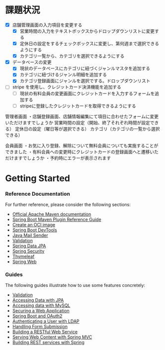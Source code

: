 # 課題状況

- [x] 店舗管理画面の入力項目を変更する
    - [x] 営業時間の入力をテキストボックスからドロップダウンリストに変更する
    - [x] 定休日の設定をするチェックボックスに変更し、第何週まで選択できるようにする
    - [x] カテゴリ一覧から、カテゴリを選択できるようにする

- [x] データベースの変更
    - [x] 現状のデータベースにカテゴリに紐づくジャンルマスタを追加する
    - [x] カテゴリに紐づけるジャンル明細を追加する
    - [x] カテゴリ登録画面にジャンルを選択でする。ドロップダウンリスト

- [ ] stripe を使用し、クレジットカード決済機能を追加する
    - [ ] 現状の有料会員の変更画面にクレジットカードを入力するフォームを追加する
    - [ ] stripeに登録したクレジットカードを取得できるようにする

管理者画面
・店舗登録画面、店舗情報編集にて項目に合わせたフォームに変更いただけますでしょうか
営業時間の設定（開始、終了それぞれ時間が設定できる）
定休日の設定（曜日等が選択できる）
カテゴリ（カテゴリの一覧から選択できる）

会員画面
・お気に入り登録、解除について無料会員についても実施することができました
・有料会員への変更時にクレジットカードの登録画面へと遷移いただけますでしょうか
・予約時にエラーが表示されます

# Getting Started

### Reference Documentation
For further reference, please consider the following sections:

* [Official Apache Maven documentation](https://maven.apache.org/guides/index.html)
* [Spring Boot Maven Plugin Reference Guide](https://docs.spring.io/spring-boot/docs/3.2.1/maven-plugin/reference/html/)
* [Create an OCI image](https://docs.spring.io/spring-boot/docs/3.2.1/maven-plugin/reference/html/#build-image)
* [Spring Boot DevTools](https://docs.spring.io/spring-boot/docs/3.2.1/reference/htmlsingle/index.html#using.devtools)
* [Java Mail Sender](https://docs.spring.io/spring-boot/docs/3.2.1/reference/htmlsingle/index.html#io.email)
* [Validation](https://docs.spring.io/spring-boot/docs/3.2.1/reference/htmlsingle/index.html#io.validation)
* [Spring Data JPA](https://docs.spring.io/spring-boot/docs/3.2.1/reference/htmlsingle/index.html#data.sql.jpa-and-spring-data)
* [Spring Security](https://docs.spring.io/spring-boot/docs/3.2.1/reference/htmlsingle/index.html#web.security)
* [Thymeleaf](https://docs.spring.io/spring-boot/docs/3.2.1/reference/htmlsingle/index.html#web.servlet.spring-mvc.template-engines)
* [Spring Web](https://docs.spring.io/spring-boot/docs/3.2.1/reference/htmlsingle/index.html#web)

### Guides
The following guides illustrate how to use some features concretely:

* [Validation](https://spring.io/guides/gs/validating-form-input/)
* [Accessing Data with JPA](https://spring.io/guides/gs/accessing-data-jpa/)
* [Accessing data with MySQL](https://spring.io/guides/gs/accessing-data-mysql/)
* [Securing a Web Application](https://spring.io/guides/gs/securing-web/)
* [Spring Boot and OAuth2](https://spring.io/guides/tutorials/spring-boot-oauth2/)
* [Authenticating a User with LDAP](https://spring.io/guides/gs/authenticating-ldap/)
* [Handling Form Submission](https://spring.io/guides/gs/handling-form-submission/)
* [Building a RESTful Web Service](https://spring.io/guides/gs/rest-service/)
* [Serving Web Content with Spring MVC](https://spring.io/guides/gs/serving-web-content/)
* [Building REST services with Spring](https://spring.io/guides/tutorials/rest/)

